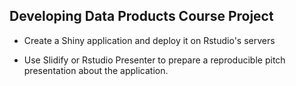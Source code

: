 ## Developing Data Products Course Project

- Create a Shiny application and deploy it on Rstudio's servers  

- Use Slidify or Rstudio Presenter to prepare a reproducible pitch presentation about the application.
